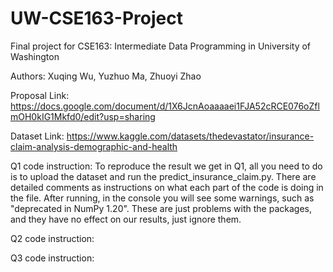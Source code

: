 # UW-CSE163-Project
Final project for CSE163: Intermediate Data Programming in University of Washington

Authors: Xuqing Wu, Yuzhuo Ma, Zhuoyi Zhao

Proposal Link: https://docs.google.com/document/d/1X6JcnAoaaaaei1FJA52cRCE076oZflmOH0kIG1Mkfd0/edit?usp=sharing

Dataset Link: https://www.kaggle.com/datasets/thedevastator/insurance-claim-analysis-demographic-and-health

Q1 code instruction: To reproduce the result we get in Q1, all you need to do is to upload the dataset and run the predict_insurance_claim.py. There are detailed comments as instructions on what each part of the code is doing in the file. After running, in the console you will see some warnings, such as "deprecated in NumPy 1.20". These are just problems with the packages, and they have no effect on our results, just ignore them.

Q2 code instruction: 

Q3 code instruction: 
